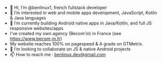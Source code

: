 - 👋 Hi, I’m @benlinux1, french fullstack developer
- 👀 I’m interested in web and mobile apps development, JavaScript, Kotlin & Java languages
- 🌱 I’m currently building Android native apps in Java/Kotlin, and full JS responsive websites/apps
- I've created my own agency (Becom'in) in France (see https://www.becom-in.fr)
- My website reaches 100% on pagespeed & A grade on GTMetrix.
- 💞️ I’m looking to collaborate on JS & native Android projects
- 📫 How to reach me : benlinux.dev@gmail.com

<!---
benlinux1/benlinux1 is a ✨ special ✨ repository because its `README.md` (this file) appears on your GitHub profile.
You can click the Preview link to take a look at your changes.
--->
